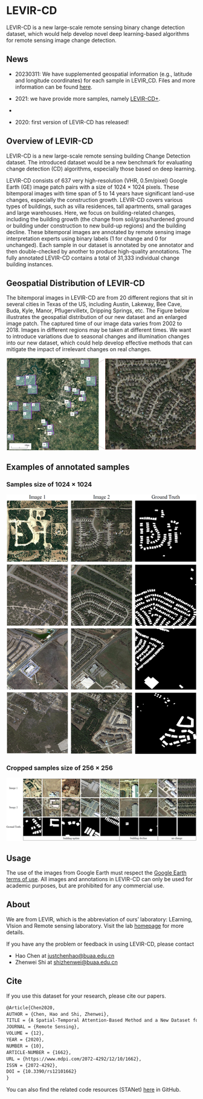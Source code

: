 # LEVIR-CD

LEVIR-CD is a new large-scale remote sensing binary change detection dataset, which would help develop novel deep learning-based algorithms for remote sensing image change detection.

## News

- 20230311: We have supplemented geospatial information (e.g., latitude and longitude coordinates) for each sample in LEVIR_CD. Files and more information can be found [here](https://github.com/justchenhao/STANet/tree/master/LEVIR_CD_spatial_info). 

- 2021: we have provide more samples, namely [LEVIR-CD+](https://github.com/S2Looking/Dataset/tree/main/LEVIR-CD%2B/LEVIR-CD%2B).
-  
- 2020: first version of LEVIR-CD has released!

## Overview of LEVIR-CD

LEVIR-CD is a new large-scale remote sensing building Change Detection dataset. The introduced dataset would be a new benchmark for evaluating change detection (CD) algorithms, especially those based on deep learning.

LEVIR-CD consists of 637 very high-resolution (VHR, 0.5m/pixel) Google Earth (GE) image patch pairs with a size of 1024 × 1024 pixels. These bitemporal images with time span of 5 to 14 years have significant land-use changes, especially the construction growth. LEVIR-CD covers various types of buildings, such as villa residences, tall apartments, small garages and large warehouses. Here, we focus on building-related changes, including the building growth (the change from soil/grass/hardened ground or building under construction  to new build-up regions) and the building decline. These bitemporal images are annotated by remote sensing image interpretation experts using binary labels (1 for change and 0 for unchanged). Each sample in our dataset is annotated by one annotator and then double-checked by another to produce high-quality annotations. The fully annotated LEVIR-CD contains a total of 31,333 individual change building instances.

## Geospatial Distribution of LEVIR-CD

The bitemporal images in LEVIR-CD are from 20 different regions that sit in several cities in Texas of the US, including Austin, Lakeway, Bee Cave, Buda, Kyle, Manor, Pflugervilletx, Dripping Springs, etc. The Figure below illustrates the geospatial distribution of our new dataset and an enlarged image patch. The captured time of our image data varies from 2002 to 2018. Images in different regions may be taken at different times. We want to introduce variations due to seasonal changes and illumination changes into our new dataset, which could help develop effective methods that can mitigate the impact of irrelevant changes on real changes.

![samples](\assets\images\location.jpg)

## Examples of annotated samples

### Samples size of 1024 × 1024

![samples](\assets\images\samples.jpg)

### Cropped samples size of 256 × 256

 ![cropped_examples](\assets\images\crop_samples.jpg)

## Usage

The use of the images from Google Earth must respect the [Google Earth terms of use](https://www.google.com/permissions/geoguidelines/). All images and annotations in LEVIR-CD can only be used for academic purposes, but are prohibited for any commercial use.

## About

We are from LEVIR, which is the abbreviation of ours’ laboratory: LEarning, VIsion and Remote sensing laboratory. Visit the lab [homepage](http://levir.buaa.edu.cn/) for more details.

If you have any the problem or feedback in using LEVIR-CD, please contact

- Hao Chen at justchenhao@buaa.edu.cn
- Zhenwei Shi at shizhenwei@buaa.edu.cn

## Cite

If you use this dataset for your research, please cite our papers.

```latex
@Article{Chen2020,
AUTHOR = {Chen, Hao and Shi, Zhenwei},
TITLE = {A Spatial-Temporal Attention-Based Method and a New Dataset for Remote Sensing Image Change Detection},
JOURNAL = {Remote Sensing},
VOLUME = {12},
YEAR = {2020},
NUMBER = {10},
ARTICLE-NUMBER = {1662},
URL = {https://www.mdpi.com/2072-4292/12/10/1662},
ISSN = {2072-4292},
DOI = {10.3390/rs12101662}
}
```

You can also find the related code resources (STANet) [here](https://github.com/justchenhao/STANet) in GitHub.

